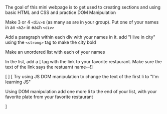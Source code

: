 The goal of this mini webpage is to get used to creating sections and using basic HTML and CSS and practice DOM Manipulation

Make 3 or 4 `<div>`s (as many as are in your group). Put one of your names in an `<h2>` in each `<div>`

Add a paragraph within each div with your names in it. add "I live in city" using the `<strong>` tag to make the city bold

Make an unordered list with each of your names

In the list, add a [ tag with the link to your favorite restaurant. Make sure the text of the link says the restuarnt name--!]

[ ]
[
Try using JS DOM manipulation to change the text of the first li to "I'm learning JS"

Using DOM manipulation add one more li to the end of your list, with your favorite plate from your favorite restaurant

]
